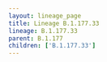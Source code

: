 ```yaml
---
layout: lineage_page
title: Lineage B.1.177.33
lineage: B.1.177.33
parent: B.1.177
children: ['B.1.177.33']
---
```

